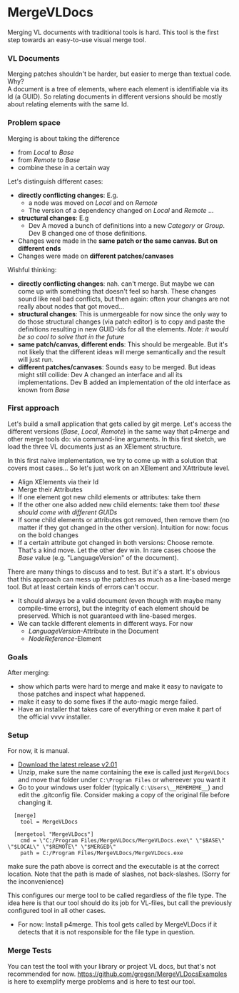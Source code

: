 # MergeVLDocs
Merging VL documents with traditional tools is hard. 
This tool is the first step towards an easy-to-use visual merge tool.
  
### VL Documents
Merging patches shouldn't be harder, but easier to merge than textual code.
Why?  
A document is a tree of elements, where each element is identifiable via its Id (a GUID). So relating documents in different versions should be mostly about relating elements with the same Id.

### Problem space
Merging is about taking the difference 
 * from *Local* to *Base* 
 * from *Remote* to *Base*
 * combine these in a certain way

Let's distinguish different cases:
 * **directly conflicting changes**: E.g. 
   * a node was moved on *Local* and on *Remote*
   * The version of a dependency changed on *Local* and *Remote* ...
 * **structural changes**: E.g
   * Dev A moved a bunch of definitions into a new *Category* or *Group*. Dev B changed one of those definitions. 
 * Changes were made in the **same patch or the same canvas. But on different ends**
 * Changes were made on **different patches/canvases**
 
Wishful thinking:
 * **directly conflicting changes**: nah. can't merge. But maybe we can come up with something that doesn't feel so harsh. These changes sound like real bad conflicts, but then again: often your changes are not really about nodes that got moved...
 * **structural changes**: This is unmergeable for now since the only way to do those structural changes (via patch editor) is to copy and paste the definitions resulting in new GUID-Ids for all the elements. 
   *Note: it would be so cool to solve that in the future*
 * **same patch/canvas, different ends**: This should be mergeable. But it's not likely that the different ideas will merge semantically and the result will just run.
 * **different patches/canvases**: Sounds easy to be merged. But ideas might still collide: Dev A changed an interface and all its implementations. Dev B added an implementation of the old interface as known from *Base*

### First approach
Let's build a small application that gets called by git merge. Let's access the different versions (*Base*, *Local*, *Remote*) in the same way that p4merge and other merge tools do: via command-line arguments.
In this first sketch, we load the three VL documents just as an XElement structure. 

In this first naive implementation, we try to come up with a solution that covers most cases...
So let's just work on an XElement and XAttribute level.

* Align XElements via their Id 
* Merge their Attributes
* If one element got new child elements or attributes: take them
* If the other one also added new child elements: take them too! *these should come with different GUIDs*
* If some child elements or attributes got removed, then remove them (no matter if they got changed in the other version). Intuition for now: focus on the bold changes
* If a certain attribute got changed in both versions: Choose remote. That's a kind move. Let the other dev win. In rare cases choose the *Base* value (e.g. "LanguageVersion" of the document). 

There are many things to discuss and to test. But it's a start.
It's obvious that this approach can mess up the patches as much as a line-based merge tool. But at least certain kinds of errors can't occur. 
 * It should always be a valid document (even though with maybe many compile-time errors), but the integrity of each element should be preserved. Which is not guaranteed with line-based merges.
 * We can tackle different elements in different ways. For now 
   * *LanguageVersion*-Attribute in the Document
   * *NodeReference*-Element

### Goals
After merging: 
 * show which parts were hard to merge and make it easy to navigate to those patches and inspect what happened.
 * make it easy to do some fixes if the auto-magic merge failed.
 * Have an installer that takes care of everything or even make it part of the official vvvv installer.

### Setup
For now, it is manual.

* [Download the latest release v2.01](https://github.com/gregsn/MergeVLDocs/files/7129192/MergeVLDocs.zip)
* Unzip, make sure the name containing the exe is called just `MergeVLDocs` and move that folder under `C:\Program Files` or whereever you want it
* Go to your windows user folder (typically `C:\Users\__MEMEMEME__`) and edit the .gitconfig file. Consider making a copy of the original file before changing it.
```
  [merge]
    tool = MergeVLDocs
```
```
  [mergetool "MergeVLDocs"]
    cmd = \"C:/Program Files/MergeVLDocs/MergeVLDocs.exe\" \"$BASE\" \"$LOCAL\" \"$REMOTE\" \"$MERGED\"
    path = C:/Program Files/MergeVLDocs/MergeVLDocs.exe
```
make sure the path above is correct and the executable is at the correct location.
Note that the path is made of slashes, not back-slashes. (Sorry for the inconvenience)

This configures our merge tool to be called regardless of the file type. The idea here is that our tool should do its job for VL-files, but call the previously configured tool in all other cases.
* For now: Install p4merge. This tool gets called by MergeVLDocs if it detects that it is not responsible for the file type in question. 

### Merge Tests
You can test the tool with your library or project VL docs, but that's not recommended for now.
https://github.com/gregsn/MergeVLDocsExamples is here to exemplify merge problems and is here to test our tool.
